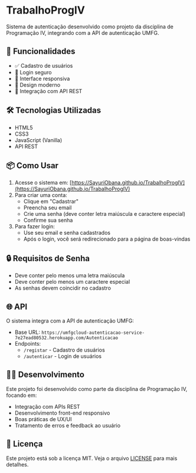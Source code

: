 # TrabalhoProgIV

Sistema de autenticação desenvolvido como projeto da disciplina de Programação IV, integrando com a API de autenticação UMFG.

## 🚀 Funcionalidades

- ✅ Cadastro de usuários
- 🔐 Login seguro
- 📱 Interface responsiva
- 🎨 Design moderno
- 🔄 Integração com API REST

## 🛠️ Tecnologias Utilizadas

- HTML5
- CSS3
- JavaScript (Vanilla)
- API REST

## 📦 Como Usar

1. Acesse o sistema em: [https://SayuriObana.github.io/TrabalhoProgIV](https://SayuriObana.github.io/TrabalhoProgIV)
2. Para criar uma conta:
   - Clique em "Cadastrar"
   - Preencha seu email
   - Crie uma senha (deve conter letra maiúscula e caractere especial)
   - Confirme sua senha
3. Para fazer login:
   - Use seu email e senha cadastrados
   - Após o login, você será redirecionado para a página de boas-vindas

## 🔒 Requisitos de Senha

- Deve conter pelo menos uma letra maiúscula
- Deve conter pelo menos um caractere especial
- As senhas devem coincidir no cadastro

## 🌐 API

O sistema integra com a API de autenticação UMFG:
- Base URL: `https://umfgcloud-autenticacao-service-7e27ead80532.herokuapp.com/Autenticacao`
- Endpoints:
  - `/registar` - Cadastro de usuários
  - `/autenticar` - Login de usuários

## 👨‍💻 Desenvolvimento

Este projeto foi desenvolvido como parte da disciplina de Programação IV, focando em:
- Integração com APIs REST
- Desenvolvimento front-end responsivo
- Boas práticas de UX/UI
- Tratamento de erros e feedback ao usuário

## 📝 Licença

Este projeto está sob a licença MIT. Veja o arquivo [LICENSE](LICENSE) para mais detalhes. 